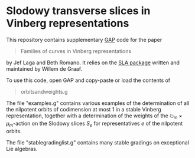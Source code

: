 # Slodowy transverse slices in Vinberg representations

This repository contains supplementary [GAP](https://www.gap-system.org) code for the paper 

>Families of curves in Vinberg representations

by Jef Laga and Beth Romano. It relies on the [SLA package](https://gap-packages.github.io/sla/) written and maintained by Willem de Graaf.

To use this code, open GAP and copy-paste or load the contents of 
>orbitsandweights.g

The file "examples.g" contains various examples of the determination of all the nilpotent orbits of codimension at most 1 in a stable Vinberg representation, together with a determination of the weights of the $\mathbb{G}_m \times \mu_m$-action on the Slodowy slices $S_e$ for representatives $e$ of the nilpotent orbits.

The file "stablegradinglist.g" contains many stable gradings on exceptional Lie algebras.
